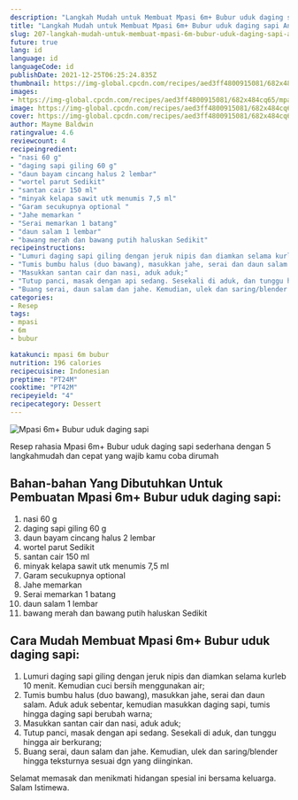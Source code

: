 ```yaml
---
description: "Langkah Mudah untuk Membuat Mpasi 6m+ Bubur uduk daging sapi Anti Gagal"
title: "Langkah Mudah untuk Membuat Mpasi 6m+ Bubur uduk daging sapi Anti Gagal"
slug: 207-langkah-mudah-untuk-membuat-mpasi-6m-bubur-uduk-daging-sapi-anti-gagal
future: true
lang: id
language: id
languageCode: id
publishDate: 2021-12-25T06:25:24.835Z 
thumbnail: https://img-global.cpcdn.com/recipes/aed3ff4800915081/682x484cq65/mpasi-6m-bubur-uduk-daging-sapi-foto-resep-utama.png
images:
- https://img-global.cpcdn.com/recipes/aed3ff4800915081/682x484cq65/mpasi-6m-bubur-uduk-daging-sapi-foto-resep-utama.png
image: https://img-global.cpcdn.com/recipes/aed3ff4800915081/682x484cq65/mpasi-6m-bubur-uduk-daging-sapi-foto-resep-utama.png
cover: https://img-global.cpcdn.com/recipes/aed3ff4800915081/682x484cq65/mpasi-6m-bubur-uduk-daging-sapi-foto-resep-utama.png
author: Mayme Baldwin
ratingvalue: 4.6
reviewcount: 4
recipeingredient:
- "nasi 60 g"
- "daging sapi giling 60 g"
- "daun bayam cincang halus 2 lembar"
- "wortel parut Sedikit"
- "santan cair 150 ml"
- "minyak kelapa sawit utk menumis 7,5 ml"
- "Garam secukupnya optional "
- "Jahe memarkan "
- "Serai memarkan 1 batang"
- "daun salam 1 lembar"
- "bawang merah dan bawang putih haluskan Sedikit"
recipeinstructions:
- "Lumuri daging sapi giling dengan jeruk nipis dan diamkan selama kurleb 10 menit. Kemudian cuci bersih menggunakan air;"
- "Tumis bumbu halus (duo bawang), masukkan jahe, serai dan daun salam. Aduk aduk sebentar, kemudian masukkan daging sapi, tumis hingga daging sapi berubah warna;"
- "Masukkan santan cair dan nasi, aduk aduk;"
- "Tutup panci, masak dengan api sedang. Sesekali di aduk, dan tunggu hingga air berkurang;"
- "Buang serai, daun salam dan jahe. Kemudian, ulek dan saring/blender hingga teksturnya sesuai dgn yang diinginkan."
categories:
- Resep
tags:
- mpasi
- 6m
- bubur

katakunci: mpasi 6m bubur 
nutrition: 196 calories
recipecuisine: Indonesian
preptime: "PT24M"
cooktime: "PT42M"
recipeyield: "4"
recipecategory: Dessert
---
```



![Mpasi 6m+ Bubur uduk daging sapi](https://img-global.cpcdn.com/recipes/aed3ff4800915081/682x484cq65/mpasi-6m-bubur-uduk-daging-sapi-foto-resep-utama.png)

Resep rahasia Mpasi 6m+ Bubur uduk daging sapi  sederhana dengan 5 langkahmudah dan cepat yang wajib kamu coba dirumah

<!--inarticleads1-->

## Bahan-bahan Yang Dibutuhkan Untuk Pembuatan Mpasi 6m+ Bubur uduk daging sapi:

1. nasi 60 g
1. daging sapi giling 60 g
1. daun bayam cincang halus 2 lembar
1. wortel parut Sedikit
1. santan cair 150 ml
1. minyak kelapa sawit utk menumis 7,5 ml
1. Garam secukupnya optional 
1. Jahe memarkan 
1. Serai memarkan 1 batang
1. daun salam 1 lembar
1. bawang merah dan bawang putih haluskan Sedikit



<!--inarticleads2-->

## Cara Mudah Membuat Mpasi 6m+ Bubur uduk daging sapi:

1. Lumuri daging sapi giling dengan jeruk nipis dan diamkan selama kurleb 10 menit. Kemudian cuci bersih menggunakan air;
1. Tumis bumbu halus (duo bawang), masukkan jahe, serai dan daun salam. Aduk aduk sebentar, kemudian masukkan daging sapi, tumis hingga daging sapi berubah warna;
1. Masukkan santan cair dan nasi, aduk aduk;
1. Tutup panci, masak dengan api sedang. Sesekali di aduk, dan tunggu hingga air berkurang;
1. Buang serai, daun salam dan jahe. Kemudian, ulek dan saring/blender hingga teksturnya sesuai dgn yang diinginkan.




Selamat memasak dan menikmati hidangan spesial ini bersama keluarga. Salam Istimewa.
